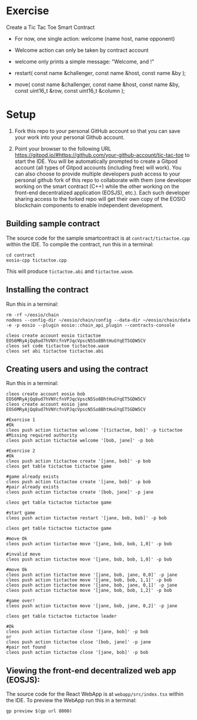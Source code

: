 # Exercise

Create a Tic Tac Toe Smart Contract

- For now, one single action:
welcome (name host, name opponent)

- Welcome action can only be taken by contract account

- welcome only prints a simple message:
"Welcome, <host> and <opponent>!"

- restart( const name &challenger, const name &host, const name &by );

- move( const name &challenger, const name &host, const name &by, const uint16_t &row, const uint16_t &column );

# Setup

1. Fork this repo to your personal GitHub account so that you can save your work into your personal Github account.

2. Point your browser to the following URL https://gitpod.io/#https://github.com/your-github-account/tic-tac-toe to start the IDE. You will be automatically prompted to create a Gitpod account (all types of Gitpod accounts (including free) will work). You can also choose to provide multiple developers push access to your personal github fork of this repo to collaborate with them (one developer working on the smart contract (C++) while the other working on the front-end decentralized application (EOSJS), etc.). Each such developer sharing access to the forked repo will get their own copy of the EOSIO blockchain components to enable independent development.

## Building sample contract

The source code for the sample smartcontract is at `contract/tictactoe.cpp` within the IDE. To compile the contract, run this in a terminal:

```
cd contract
eosio-cpp tictactoe.cpp

```

This will produce `tictactoe.abi` and `tictactoe.wasm`.

## Installing the contract

Run this in a terminal:

```
rm -rf ~/eosio/chain
nodeos --config-dir ~/eosio/chain/config --data-dir ~/eosio/chain/data -e -p eosio --plugin eosio::chain_api_plugin --contracts-console

cleos create account eosio tictactoe EOS6MRyAjQq8ud7hVNYcfnVPJqcVpscN5So8BhtHuGYqET5GDW5CV
cleos set code tictactoe tictactoe.wasm
cleos set abi tictactoe tictactoe.abi

```

## Creating users and using the contract

Run this in a terminal:
```
cleos create account eosio bob EOS6MRyAjQq8ud7hVNYcfnVPJqcVpscN5So8BhtHuGYqET5GDW5CV
cleos create account eosio jane EOS6MRyAjQq8ud7hVNYcfnVPJqcVpscN5So8BhtHuGYqET5GDW5CV

#Exercise 1
#Ok
cleos push action tictactoe welcome '[tictactoe, bob]' -p tictactoe
#Missing required authority
cleos push action tictactoe welcome '[bob, jane]' -p bob

#Exercise 2
#Ok
cleos push action tictactoe create '[jane, bob]' -p bob
cleos get table tictactoe tictactoe game

#game already exists
cleos push action tictactoe create '[jane, bob]' -p bob
#pair already exists
cleos push action tictactoe create '[bob, jane]' -p jane

cleos get table tictactoe tictactoe game

#start game
cleos push action tictactoe restart '[jane, bob, bob]' -p bob

cleos get table tictactoe tictactoe game

#move Ok
cleos push action tictactoe move '[jane, bob, bob, 1,0]' -p bob

#invalid move
cleos push action tictactoe move '[jane, bob, bob, 1,0]' -p bob

#move Ok
cleos push action tictactoe move '[jane, bob, jane, 0,0]' -p jane
cleos push action tictactoe move '[jane, bob, bob, 1,1]' -p bob
cleos push action tictactoe move '[jane, bob, jane, 0,1]' -p jane
cleos push action tictactoe move '[jane, bob, bob, 1,2]' -p bob

#game over!
cleos push action tictactoe move '[jane, bob, jane, 0,2]' -p jane

cleos get table tictactoe tictactoe leader

#Ok
cleos push action tictactoe close '[jane, bob]' -p bob
or
cleos push action tictactoe close '[bob, jane]' -p jane
#pair not found
cleos push action tictactoe close '[jane, bob]' -p bob

```

## Viewing the front-end decentralized web app (EOSJS):

The source code for the React WebApp is at `webapp/src/index.tsx` within the IDE. To preview the WebApp run this in a terminal:

```
gp preview $(gp url 8000)

```